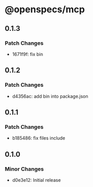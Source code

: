 # @openspecs/mcp

## 0.1.3

### Patch Changes

- 1671f9f: fix bin

## 0.1.2

### Patch Changes

- d4356ac: add bin into package.json

## 0.1.1

### Patch Changes

- b185486: fix files include

## 0.1.0

### Minor Changes

- d0e3e12: Initial release
